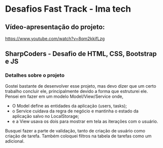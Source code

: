 # Desafios Fast Track - Ima tech

## Vídeo-apresentação do projeto:

https://www.youtube.com/watch?v=8qm2kkifLzg

## **SharpCoders - Desafio de HTML, CSS, Bootstrap e JS**

### Detalhes sobre o projeto

Gostei bastante de desenvolver esse projeto, mas devo dizer que um certo trabalho concluir ele, principalmente devido a forma que estruturei ele.
Pensei em fazer em um modelo Model/View/Service onde, 
* O Model define as entidades da aplicação (users, tasks);
* o Service cuidava da regra de negócio e mantinha o estado da aplicação salvo no LocalStorage;
* e a View usava os dois para mostrar em tela as iterações com o usuário.

Busquei fazer a parte de validação, tanto de criação de usuário como criação de tarefa.
Também coloquei filtros na tabela de tarefas como um adicional.

